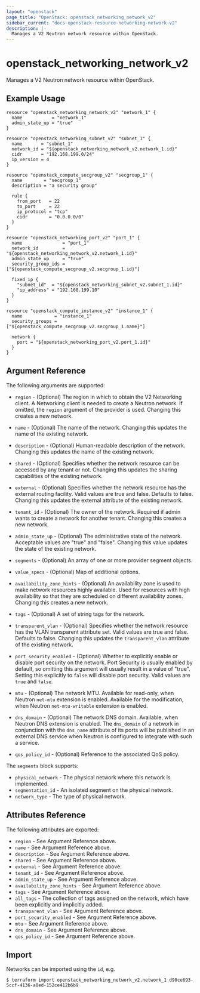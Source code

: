 ```yaml
---
layout: "openstack"
page_title: "OpenStack: openstack_networking_network_v2"
sidebar_current: "docs-openstack-resource-networking-network-v2"
description: |-
  Manages a V2 Neutron network resource within OpenStack.
---
```


# openstack\_networking\_network\_v2

Manages a V2 Neutron network resource within OpenStack.

## Example Usage

```hcl
resource "openstack_networking_network_v2" "network_1" {
  name           = "network_1"
  admin_state_up = "true"
}

resource "openstack_networking_subnet_v2" "subnet_1" {
  name       = "subnet_1"
  network_id = "${openstack_networking_network_v2.network_1.id}"
  cidr       = "192.168.199.0/24"
  ip_version = 4
}

resource "openstack_compute_secgroup_v2" "secgroup_1" {
  name        = "secgroup_1"
  description = "a security group"

  rule {
    from_port   = 22
    to_port     = 22
    ip_protocol = "tcp"
    cidr        = "0.0.0.0/0"
  }
}

resource "openstack_networking_port_v2" "port_1" {
  name               = "port_1"
  network_id         = "${openstack_networking_network_v2.network_1.id}"
  admin_state_up     = "true"
  security_group_ids = ["${openstack_compute_secgroup_v2.secgroup_1.id}"]

  fixed_ip {
    "subnet_id"  = "${openstack_networking_subnet_v2.subnet_1.id}"
    "ip_address" = "192.168.199.10"
  }
}

resource "openstack_compute_instance_v2" "instance_1" {
  name            = "instance_1"
  security_groups = ["${openstack_compute_secgroup_v2.secgroup_1.name}"]

  network {
    port = "${openstack_networking_port_v2.port_1.id}"
  }
}
```

## Argument Reference

The following arguments are supported:

* `region` - (Optional) The region in which to obtain the V2 Networking client.
    A Networking client is needed to create a Neutron network. If omitted, the
    `region` argument of the provider is used. Changing this creates a new
    network.

* `name` - (Optional) The name of the network. Changing this updates the name of
    the existing network.

* `description` - (Optional) Human-readable description of the network. Changing this
    updates the name of the existing network.

* `shared` - (Optional) Specifies whether the network resource can be accessed
    by any tenant or not. Changing this updates the sharing capabilities of the
    existing network.

* `external` - (Optional) Specifies whether the network resource has the
    external routing facility. Valid values are true and false. Defaults to
    false. Changing this updates the external attribute of the existing network.

* `tenant_id` - (Optional) The owner of the network. Required if admin wants to
    create a network for another tenant. Changing this creates a new network.

* `admin_state_up` - (Optional) The administrative state of the network.
    Acceptable values are "true" and "false". Changing this value updates the
    state of the existing network.

* `segments` - (Optional) An array of one or more provider segment objects.

* `value_specs` - (Optional) Map of additional options.

* `availability_zone_hints` -  (Optional) An availability zone is used to make
    network resources highly available. Used for resources with high availability
    so that they are scheduled on different availability zones. Changing this
    creates a new network.

* `tags` - (Optional) A set of string tags for the network.

* `transparent_vlan` - (Optional) Specifies whether the network resource has the
  VLAN transparent attribute set. Valid values are true and false. Defaults to
  false. Changing this updates the `transparent_vlan` attribute of the existing
  network.

* `port_security_enabled` - (Optional) Whether to explicitly enable or disable
  port security on the network. Port Security is usually enabled by default, so
  omitting this argument will usually result in a value of "true". Setting this
  explicitly to `false` will disable port security. Valid values are `true` and
  `false`.

* `mtu` - (Optional) The network MTU. Available for read-only, when Neutron
   `net-mtu` extension is enabled. Available for the modification, when
   Neutron `net-mtu-writable` extension is enabled.

* `dns_domain` - (Optional) The network DNS domain. Available, when Neutron DNS
    extension is enabled. The `dns_domain` of a network in conjunction with the
    `dns_name` attribute of its ports will be published in an external DNS
    service when Neutron is configured to integrate with such a service.
    
* `qos_policy_id` - (Optional) Reference to the associated QoS policy.

The `segments` block supports:

* `physical_network` - The physical network where this network is implemented.
* `segmentation_id` - An isolated segment on the physical network.
* `network_type` - The type of physical network.

## Attributes Reference

The following attributes are exported:

* `region` - See Argument Reference above.
* `name` - See Argument Reference above.
* `description` - See Argument Reference above.
* `shared` - See Argument Reference above.
* `external` - See Argument Reference above.
* `tenant_id` - See Argument Reference above.
* `admin_state_up` - See Argument Reference above.
* `availability_zone_hints` - See Argument Reference above.
* `tags` - See Argument Reference above.
* `all_tags` - The collection of tags assigned on the network, which have been
  explicitly and implicitly added.
* `transparent_vlan` - See Argument Reference above.
* `port_security_enabled` - See Argument Reference above.
* `mtu` - See Argument Reference above.
* `dns_domain` - See Argument Reference above.
* `qos_policy_id` - See Argument Reference above.

## Import

Networks can be imported using the `id`, e.g.

```
$ terraform import openstack_networking_network_v2.network_1 d90ce693-5ccf-4136-a0ed-152ce412b6b9
```

